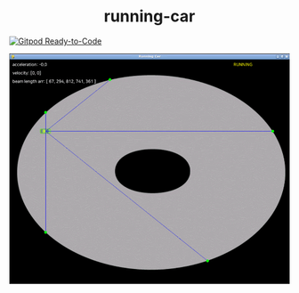 <p align="center">
  <h1 align="center">running-car</h1>

  [![Gitpod Ready-to-Code](https://img.shields.io/badge/Gitpod-Ready--to--Code-blue?logo=gitpod)](https://gitpod.io/#https://github.com/jeonhyunji/running-car)
</p>

<div align="center">
    <img src="https://raw.githubusercontent.com/jeonhyunji/running-car/master/resources/images/game.gif?sanitize=true" width="800"/>
</div>






